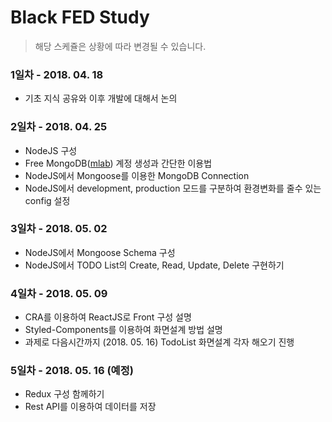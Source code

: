 # Black FED Study

> 해당 스케쥴은 상황에 따라 변경될 수 있습니다.
### 1일차 - 2018. 04. 18
- 기초 지식 공유와 이후 개발에 대해서 논의

### 2일차 - 2018. 04. 25
- NodeJS 구성
- Free MongoDB([mlab](https://www.mlab.com)) 계정 생성과 간단한 이용법
- NodeJS에서 Mongoose를 이용한 MongoDB Connection
- NodeJS에서 development, production 모드를 구분하여 환경변화를 줄수 있는 config 설정

### 3일차 - 2018. 05. 02
- NodeJS에서 Mongoose Schema 구성
- NodeJS에서 TODO List의 Create, Read, Update, Delete 구현하기

### 4일차 - 2018. 05. 09
- CRA를 이용하여 ReactJS로 Front 구성 설명
- Styled-Components를 이용하여 화면설계 방법 설명
- 과제로 다음시간까지 (2018. 05. 16) TodoList 화면설계 각자 해오기 진행

### 5일차 - 2018. 05. 16 (예정)
- Redux 구성 함께하기
- Rest API를 이용하여 데이터를 저장
